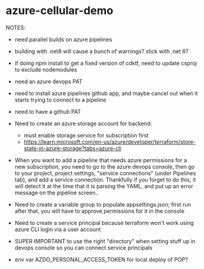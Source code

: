 # azure-cellular-demo

NOTES:
* need parallel builds on azure pipelines
* building with .net8 will cause a bunch of warnings? stick with .net 6?
* if doing npm install to get a fixed version of cdktf, need to update csproj to exclude nodemodules
* need an azure devops PAT
* need to install azure pipelines github app, and maybe cancel out when it starts trying to connect to a pipeline
* need to have a github PAT
* Need to create an azure storage account for backend:
  * must enable storage service for subscription first
  * https://learn.microsoft.com/en-us/azure/developer/terraform/store-state-in-azure-storage?tabs=azure-cli

* When you want to add a pipeline that needs azure permissions for a new subscription, you need to go to the azure devops console, then go to your project, project settings, "service connections" (under Pipelines tab), and add a service connection. Thankfully if you forget to do this, it will detect it at the time that it is parsing the YAML, and put up an error message on the pipeline screen..

* Need to create a variable group to populate appsettings.json; first run after that, you will have to approve permissions for it in the console
* Need to create a service principal because terraform won't work using azure CLI login via a user account
* SUPER IMPORTANT to use the right "directory" when setting stuff up in devops console so you can connect service principals
* env var AZDO_PERSONAL_ACCESS_TOKEN for local deploy of POP?
